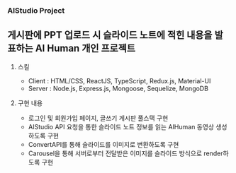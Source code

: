 ### AIStudio Project

## 게시판에 PPT 업로드 시 슬라이드 노트에 적힌 내용을 발표하는 AI Human 개인 프로젝트

1. 스킬
    - Client : HTML/CSS, ReactJS, TypeScript, Redux.js, Material-UI
    - Server : Node.js, Express.js, Mongoose, Sequelize, MongoDB

2. 구현 내용
    - 로그인 및 회원가입 페이지, 글쓰기 게시판 풀스택 구현
    - AIStudio API 요청을 통한 슬라이드 노트 정보를 읽는 AIHuman 동영상 생성하도록 구현
    - ConvertAPI를 통해 슬라이드를 이미지로 변환하도록 구현
    - Carousel을 통해 서버로부터 전달받은 이미지를 슬라이드 방식으로 render하도록 구현
